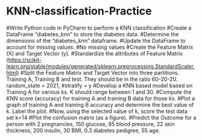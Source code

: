 # KNN-classification-Practice
#Write Python code in PyCharm to perform a KNN classification 
#Create a DataFrame “diabetes_knn” to store the diabetes data.
#Determine the dimensions of the “diabetes_knn” dataframe.
#Update the DataFrame to account for missing values.
#No missing values
#Create the Feature Matrix (X) and Target Vector (y).
#Standardize the attributes of Feature Matrix (https://scikit-learn.org/stable/modules/generated/sklearn.preprocessing.StandardScaler.html)
#Split the Feature Matrix and Target Vector into three partitions. Training A, Training B and test. They should be in the ratio 60-20-20. random_state = 2021, #stratify = y
#Develop a KNN based model based on Training A for various ks. K should range between 1 and 30.
#Compute the KNN score (accuracy) for training A and training B data for those ks.
#Plot a graph of training A and training B accuracy and determine the best value of k. Label the plot.
#Now, using the selected value of k, score the test data set k=14
#Plot the confusion matrix (as a figure).
#Predict the Outcome for a person with 2 pregnancies, 150 glucose, 85 blood pressure, 22 skin thickness, 200 insulin, 30 BMI, 0.3 diabetes pedigree, 55 age.
